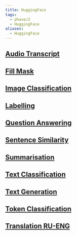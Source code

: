 ```yaml
---
title: HuggingFace
tags:
  - phase/2
  - HuggingFace
aliases:
  - HuggingFace
---
```


## [Audio Transcript](Audio%20Transcript.md)

## [Fill Mask](Fill%20Mask.md)

## [Image Classification](Image%20Classification.md)

## [Labelling](Labelling.md)

## [Question Answering](Question%20Answering.md)

## [Sentence Similarity](Sentence%20Similarity.md)

## [Summarisation](Summarisation.md)

## [Text Classification](Text%20Classification.md)

## [Text Generation](Text%20Generation.md)

## [Token Classification](Token%20Classification.md)

## [Translation RU-ENG](Translation%20RU-ENG.md)
